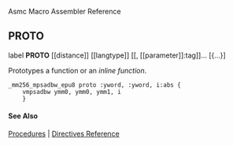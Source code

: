 Asmc Macro Assembler Reference

## PROTO

label **PROTO** [[distance]] [[langtype]] [[, [[parameter]]:tag]]... [\{...\}]

Prototypes a function or an _inline function_.

```
_mm256_mpsadbw_epu8 proto :yword, :yword, i:abs {
    vmpsadbw ymm0, ymm0, ymm1, i
    }
```

#### See Also

[Procedures](procedures.md) | [Directives Reference](readme.md)
